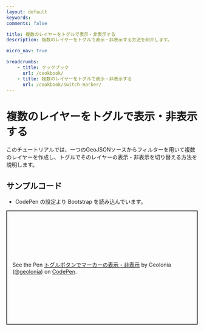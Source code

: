 ```yaml
---
layout: default
keywords:
comments: false

title: 複数のレイヤーをトグルで表示・非表示する
description: 複数のレイヤーをトグルで表示・非表示する方法を紹介します。

micro_nav: true

breadcrumbs:
    - title: クックブック
      url: /cookbook/
    - title: 複数のレイヤーをトグルで表示・非表示する
      url: /cookbook/switch-marker/
---
```



# 複数のレイヤーをトグルで表示・非表示する

このチュートリアルでは、一つのGeoJSONソースからフィルターを用いて複数のレイヤーを作成し、トグルでそのレイヤーの表示・非表示を切り替える方法を説明します。

## サンプルコード

- CodePen の設定より Bootstrap を読み込んでいます。

<p class="codepen" data-height="300" data-default-tab="js,result" data-slug-hash="XWwNwvB" data-pen-title="トグルボタンでマーカーの表示・非表示" data-user="geolonia" style="height: 300px; box-sizing: border-box; display: flex; align-items: center; justify-content: center; border: 2px solid; margin: 1em 0; padding: 1em;">
  <span>See the Pen <a href="https://codepen.io/geolonia/pen/XWwNwvB">
  トグルボタンでマーカーの表示・非表示</a> by Geolonia (<a href="https://codepen.io/geolonia">@geolonia</a>)
  on <a href="https://codepen.io">CodePen</a>.</span>
</p>
<script async src="https://cpwebassets.codepen.io/assets/embed/ei.js"></script>

